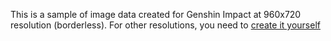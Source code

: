 This is a sample of image data created for Genshin Impact at 960x720 resolution (borderless). For other resolutions, you need to [create it yourself](https://www.autohotkey.com/docs/v2/lib/ImageSearch.htm#Remarks)